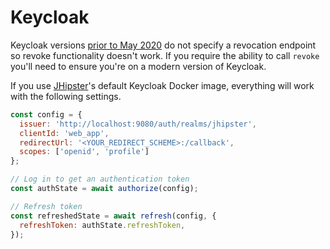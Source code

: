# Keycloak

Keycloak versions [prior to May 2020](https://github.com/keycloak/keycloak/pull/7106) do not specify a revocation endpoint so revoke functionality doesn't work. If you require the ability to call `revoke` you'll need to ensure you're on a modern version of Keycloak.

If you use [JHipster](http://www.jhipster.tech/)'s default Keycloak Docker image, everything will work with the following settings.

```js
const config = {
  issuer: 'http://localhost:9080/auth/realms/jhipster',
  clientId: 'web_app',
  redirectUrl: '<YOUR_REDIRECT_SCHEME>:/callback',
  scopes: ['openid', 'profile']
};

// Log in to get an authentication token
const authState = await authorize(config);

// Refresh token
const refreshedState = await refresh(config, {
  refreshToken: authState.refreshToken,
});
```
